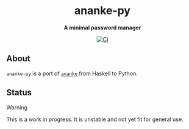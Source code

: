 <div align="center">
  <h1>ananke-py</h1>
  <p><strong>A minimal password manager</strong></p>
  <p>
    <a href="https://github.com/henrytill/ananke-py/actions/workflows/main.yml"><img src="https://github.com/henrytill/ananke-py/actions/workflows/main.yml/badge.svg" alt="CI" /></a>
  </p>
</div>

## About

`ananke-py` is a port of [`ananke`](https://github.com/henrytill/ananke) from Haskell to Python.

## Status

> [!WARNING]
> This is a work in progress. It is unstable and not yet fit for general use.
